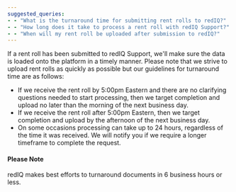 ```yaml
---
suggested_queries:
- - "What is the turnaround time for submitting rent rolls to redIQ?"
- - "How long does it take to process a rent roll with redIQ Support?"
- - "When will my rent roll be uploaded after submission to redIQ?"
---
```

If a rent roll has been submitted to redIQ Support, we'll make sure the data is loaded onto the platform in a timely manner. Please note that we strive to upload rent rolls as quickly as possible but our guidelines for turnaround time are as follows:

* If we receive the rent roll by 5:00pm Eastern and there are no clarifying questions needed to start processing, then we target completion and upload no later than the morning of the next business day.
* If we receive the rent roll after 5:00pm Eastern, then we target completion and upload by the afternoon of the next business day.
* On some occasions processing can take up to 24 hours, regardless of the time it was received. We will notify you if we require a longer timeframe to complete the request.

#### Please Note

redIQ makes best efforts to turnaround documents in 6 business hours or less.